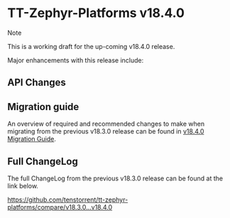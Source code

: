 # TT-Zephyr-Platforms v18.4.0

> [!NOTE]
> This is a working draft for the up-coming v18.4.0 release.

[comment]: <> (We are pleased to announce the release of TT Zephyr Platforms firmware version 18.4.0 🥳🎉.)

Major enhancements with this release include:

[comment]: <> (H3 Performance Improvements, if applicable)
[comment]: <> (H3 New and Experimental Features, if applicable)
[comment]: <> (H3 External Project Collaboration Efforts, if applicable)
[comment]: <> (H3 Stability Improvements, if applicable)

[comment]: <> (H1 Security vulnerabilities fixed?)

## API Changes

[comment]: <> (H3 Removed APIs, H3 Deprecated APIs, H3 New APIs, if applicable)

[comment]: <> (UL PCIe)
[comment]: <> (UL DDR)
[comment]: <> (UL Ethernet)
[comment]: <> (UL Telemetry)
[comment]: <> (UL Debug / Developer Features)
[comment]: <> (UL Drivers)
[comment]: <> (UL Libraries)

[comment]: <> (H2 New Samples, if applicable)

[comment]: <> (UL PCIe)
[comment]: <> (UL DDR)
[comment]: <> (UL Ethernet)
[comment]: <> (UL Telemetry)
[comment]: <> (UL Debug / Developer Features)
[comment]: <> (UL Drivers)
[comment]: <> (UL Libraries)

[comment]: <> (H2 Other Notable Changes, if applicable)

[comment]: <> (UL PCIe)
[comment]: <> (UL DDR)
[comment]: <> (UL Ethernet)
[comment]: <> (UL Telemetry)
[comment]: <> (UL Debug / Developer Features)
[comment]: <> (UL Drivers)
[comment]: <> (UL Libraries)

[comment]: <> (H2 New Boards, if applicable)

## Migration guide

An overview of required and recommended changes to make when migrating from the previous v18.3.0 release can be found in [v18.4.0 Migration Guide](https://github.com/tenstorrent/tt-zephyr-platforms/tree/main/doc/release/migration-guide-v18.4.0.md).

## Full ChangeLog

The full ChangeLog from the previous v18.3.0 release can be found at the link below.

https://github.com/tenstorrent/tt-zephyr-platforms/compare/v18.3.0...v18.4.0
